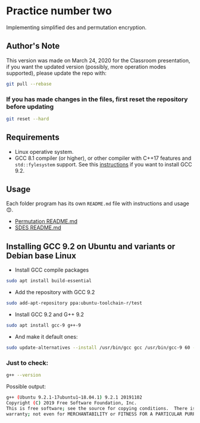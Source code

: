 # Practice number two
Implementing simplified des and permutation encryption.
## Author's Note
This version was made on March 24, 2020 for the Classroom presentation, if you want the updated version (possibly, more operation modes supported), please update the repo with:
```bash
git pull --rebase
```
### If you has made changes in the files, first reset the repository before updating
```bash
git reset --hard
```
## Requirements
- Linux operative system.
- GCC 8.1 compiler (or higher), or other compiler with C++17 features and `std::fylesystem` support. See this [instructions](#installing-gcc-92-on-ubuntu-and-variants-or-debian-base-linux) if you want to install GCC 9.2.

## Usage
Each folder program has its own `README.md` file with instructions and usage :blush:.
- [Permutation README.md](permutation/README.md)
- [SDES README.md](sdes/README.md)

## Installing GCC 9.2 on Ubuntu and variants or Debian base Linux
- Install GCC compile packages
```bash
sudo apt install build-essential
```
- Add the repository with GCC 9.2
```bash
sudo add-apt-repository ppa:ubuntu-toolchain-r/test
```
- Install GCC 9.2 and G++ 9.2
```bash
sudo apt install gcc-9 g++-9
```
- And make it default ones:
```bash
sudo update-alternatives --install /usr/bin/gcc gcc /usr/bin/gcc-9 60 --slave /usr/bin/g++ g++ /usr/bin/g++-9
```
### Just to check:
```bash
g++ --version
```
Possible output:
```bash
g++ (Ubuntu 9.2.1-17ubuntu1~18.04.1) 9.2.1 20191102
Copyright (C) 2019 Free Software Foundation, Inc.
This is free software; see the source for copying conditions.  There is NO
warranty; not even for MERCHANTABILITY or FITNESS FOR A PARTICULAR PURPOSE.
```